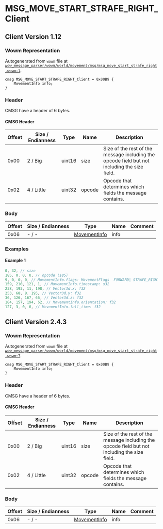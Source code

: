 # MSG_MOVE_START_STRAFE_RIGHT_Client

## Client Version 1.12

### Wowm Representation

Autogenerated from `wowm` file at [`wow_message_parser/wowm/world/movement/msg/msg_move_start_strafe_right.wowm:1`](https://github.com/gtker/wow_messages/tree/main/wow_message_parser/wowm/world/movement/msg/msg_move_start_strafe_right.wowm#L1).
```rust,ignore
cmsg MSG_MOVE_START_STRAFE_RIGHT_Client = 0x00B9 {
    MovementInfo info;
}
```
### Header

CMSG have a header of 6 bytes.

#### CMSG Header

| Offset | Size / Endianness | Type   | Name   | Description |
| ------ | ----------------- | ------ | ------ | ----------- |
| 0x00   | 2 / Big           | uint16 | size   | Size of the rest of the message including the opcode field but not including the size field.|
| 0x02   | 4 / Little        | uint32 | opcode | Opcode that determines which fields the message contains.|

### Body

| Offset | Size / Endianness | Type | Name | Comment |
| ------ | ----------------- | ---- | ---- | ------- |
| 0x06 | - / - | [MovementInfo](movementinfo.md) | info |  |

### Examples

#### Example 1

```c
0, 32, // size
185, 0, 0, 0, // opcode (185)
9, 0, 0, 0, // MovementInfo.flags: MovementFlags  FORWARD| STRAFE_RIGHT (9)
159, 210, 121, 1, // MovementInfo.timestamp: u32
238, 193, 11, 198, // Vector3d.x: f32
253, 68, 8, 195, // Vector3d.y: f32
36, 126, 167, 66, // Vector3d.z: f32
184, 157, 194, 62, // MovementInfo.orientation: f32
127, 3, 0, 0, // MovementInfo.fall_time: f32
```
## Client Version 2.4.3

### Wowm Representation

Autogenerated from `wowm` file at [`wow_message_parser/wowm/world/movement/msg/msg_move_start_strafe_right.wowm:7`](https://github.com/gtker/wow_messages/tree/main/wow_message_parser/wowm/world/movement/msg/msg_move_start_strafe_right.wowm#L7).
```rust,ignore
cmsg MSG_MOVE_START_STRAFE_RIGHT_Client = 0x00B9 {
    MovementInfo info;
}
```
### Header

CMSG have a header of 6 bytes.

#### CMSG Header

| Offset | Size / Endianness | Type   | Name   | Description |
| ------ | ----------------- | ------ | ------ | ----------- |
| 0x00   | 2 / Big           | uint16 | size   | Size of the rest of the message including the opcode field but not including the size field.|
| 0x02   | 4 / Little        | uint32 | opcode | Opcode that determines which fields the message contains.|

### Body

| Offset | Size / Endianness | Type | Name | Comment |
| ------ | ----------------- | ---- | ---- | ------- |
| 0x06 | - / - | [MovementInfo](movementinfo.md) | info |  |

